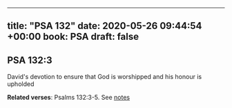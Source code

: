 
---
title: "PSA 132"
date: 2020-05-26 09:44:54 +00:00
book: PSA
draft: false
---

## PSA 132:3

David's devotion to ensure that God is worshipped and his honour is upholded

**Related verses**: Psalms 132:3-5. See [notes](https://my.bible.com/notes/3437905685567496856)

